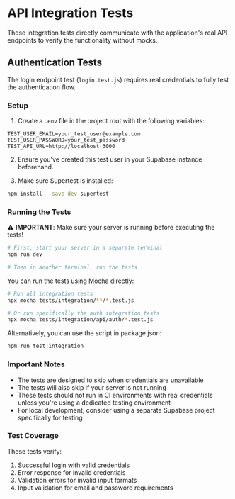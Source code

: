# API Integration Tests

These integration tests directly communicate with the application's real API endpoints to verify the functionality without mocks.

## Authentication Tests

The login endpoint test (`login.test.js`) requires real credentials to fully test the authentication flow.

### Setup

1. Create a `.env` file in the project root with the following variables:

```
TEST_USER_EMAIL=your_test_user@example.com
TEST_USER_PASSWORD=your_test_password
TEST_API_URL=http://localhost:3000
```

2. Ensure you've created this test user in your Supabase instance beforehand.

3. Make sure Supertest is installed:

```bash
npm install --save-dev supertest
```

### Running the Tests

⚠️ **IMPORTANT**: Make sure your server is running before executing the tests!

```bash
# First, start your server in a separate terminal
npm run dev

# Then in another terminal, run the tests
```

You can run the tests using Mocha directly:

```bash
# Run all integration tests
npx mocha tests/integration/**/*.test.js

# Or run specifically the auth integration tests
npx mocha tests/integration/api/auth/*.test.js
```

Alternatively, you can use the script in package.json:

```bash
npm run test:integration
```

### Important Notes

- The tests are designed to skip when credentials are unavailable
- The tests will also skip if your server is not running
- These tests should not run in CI environments with real credentials unless you're using a dedicated testing environment
- For local development, consider using a separate Supabase project specifically for testing

### Test Coverage

These tests verify:

1. Successful login with valid credentials
2. Error response for invalid credentials
3. Validation errors for invalid input formats
4. Input validation for email and password requirements 